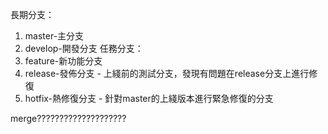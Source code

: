 長期分支：
1. master-主分支
2. develop-開發分支
任務分支：
1. feature-新功能分支
2. release-發佈分支 - 上綫前的測試分支，發現有問題在release分支上進行修復
3. hotfix-熱修復分支 - 針對master的上綫版本進行緊急修復的分支


merge????????????????????